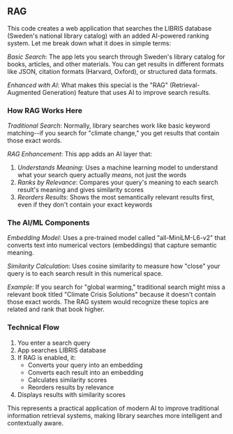 
## RAG

This code creates a web application that searches the LIBRIS database (Sweden's national library catalog)
with an added AI-powered ranking system. Let me break down what it does in simple terms:


*Basic Search*: The app lets you search through Sweden's library catalog for books, articles, and other
materials. You can get results in different formats like JSON, citation formats (Harvard, Oxford), or
structured data formats.

*Enhanced with AI*: What makes this special is the "RAG" (Retrieval-Augmented Generation) feature that
uses AI to improve search results.

### How RAG Works Here

*Traditional Search*: Normally, library searches work like basic keyword matching--if you search for
"climate change," you get results that contain those exact words.

*RAG Enhancement*: This app adds an AI layer that:
1. *Understands Meaning*: Uses a machine learning model to understand what your search query actually *means*, not just the words
2. *Ranks by Relevance*: Compares your query's meaning to each search result's meaning and gives similarity scores
3. *Reorders Results*: Shows the most semantically relevant results first, even if they don't contain your exact keywords


### The AI/ML Components

*Embedding Model*: Uses a pre-trained model called "all-MiniLM-L6-v2" that converts text
into numerical vectors (embeddings) that capture semantic meaning.

*Similarity Calculation*: Uses cosine similarity to measure how "close" your query is to
each search result in this numerical space.

*Example*: If you search for "global warming," traditional search might miss a relevant book
titled "Climate Crisis Solutions" because it doesn't contain those exact words. The RAG
system would recognize these topics are related and rank that book higher.


### Technical Flow

1. You enter a search query
2. App searches LIBRIS database
3. If RAG is enabled, it:
   - Converts your query into an embedding
   - Converts each result into an embedding
   - Calculates similarity scores
   - Reorders results by relevance
4. Displays results with similarity scores

This represents a practical application of modern AI to improve traditional information
retrieval systems, making library searches more intelligent and contextually aware.

